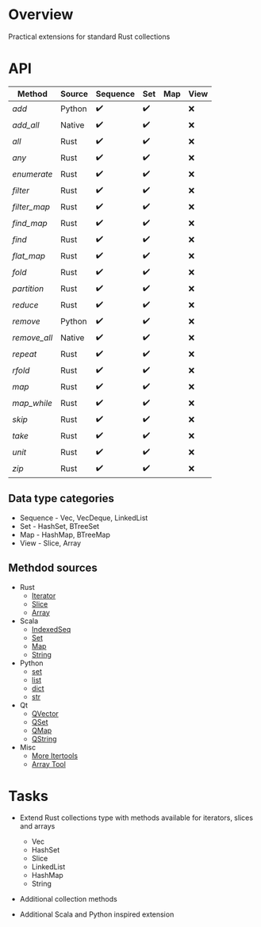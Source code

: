 # Overview

Practical extensions for standard Rust collections


# API

| Method       | Source | Sequence           | Set                | Map | View  |
|--------------|--------|--------------------|--------------------|-----|-------|
| *add*        | Python | :heavy_check_mark: | :heavy_check_mark: |     | :x:   |
| *add_all*    | Native | :heavy_check_mark: | :heavy_check_mark: |     | :x:   |
| *all*        | Rust   | :heavy_check_mark: | :heavy_check_mark: |     | :x:   |
| *any*        | Rust   | :heavy_check_mark: | :heavy_check_mark: |     | :x:   |
| *enumerate*  | Rust   | :heavy_check_mark: | :heavy_check_mark: |     | :x:   |
| *filter*     | Rust   | :heavy_check_mark: | :heavy_check_mark: |     | :x:   |
| *filter_map* | Rust   | :heavy_check_mark: | :heavy_check_mark: |     | :x:   |
| *find_map*   | Rust   | :heavy_check_mark: | :heavy_check_mark: |     | :x:   |
| *find*       | Rust   | :heavy_check_mark: | :heavy_check_mark: |     | :x:   |
| *flat_map*   | Rust   | :heavy_check_mark: | :heavy_check_mark: |     | :x:   |
| *fold*       | Rust   | :heavy_check_mark: | :heavy_check_mark: |     | :x:   |
| *partition*  | Rust   | :heavy_check_mark: | :heavy_check_mark: |     | :x:   |
| *reduce*     | Rust   | :heavy_check_mark: | :heavy_check_mark: |     | :x:   |
| *remove*     | Python | :heavy_check_mark: | :heavy_check_mark: |     | :x:   |
| *remove_all* | Native | :heavy_check_mark: | :heavy_check_mark: |     | :x:   |
| *repeat*     | Rust   | :heavy_check_mark: | :heavy_check_mark: |     | :x:   |
| *rfold*      | Rust   | :heavy_check_mark: | :heavy_check_mark: |     | :x:   |
| *map*        | Rust   | :heavy_check_mark: | :heavy_check_mark: |     | :x:   |
| *map_while*  | Rust   | :heavy_check_mark: | :heavy_check_mark: |     | :x:   |
| *skip*       | Rust   | :heavy_check_mark: | :heavy_check_mark: |     | :x:   |
| *take*       | Rust   | :heavy_check_mark: | :heavy_check_mark: |     | :x:   |
| *unit*       | Rust   | :heavy_check_mark: | :heavy_check_mark: |     | :x:   |
| *zip*        | Rust   | :heavy_check_mark: | :heavy_check_mark: |     | :x:   |

## Data type categories

- Sequence - Vec, VecDeque, LinkedList
- Set - HashSet, BTreeSet
- Map - HashMap, BTreeMap
- View - Slice, Array

## Methdod sources

- Rust
  - [Iterator](https://doc.rust-lang.org/std/iter/trait.Iterator.html)
  - [Slice](https://doc.rust-lang.org/std/primitive.slice.html)
  - [Array](https://doc.rust-lang.org/std/primitive.array.html)
- Scala
  - [IndexedSeq](https://www.scala-lang.org/api/3.3.1/scala/collection/immutable/IndexedSeq.html)
  - [Set](https://www.scala-lang.org/api/3.3.1/scala/collection/immutable/Set.html)
  - [Map](https://www.scala-lang.org/api/3.3.1/scala/collection/immutable/Map.html)
  - [String](https://www.scala-lang.org/api/3.3.1/scala/collection/StringOps.html)
- Python
  - [set](https://python-reference.readthedocs.io/en/latest/docs/sets/index.html)
  - [list](https://python-reference.readthedocs.io/en/latest/docs/list/index.html)
  - [dict](https://python-reference.readthedocs.io/en/latest/docs/dict/index.html)
  - [str](https://python-reference.readthedocs.io/en/latest/docs/str/index.html)
- Qt
  - [QVector](https://doc.qt.io/qt-6/qvector.html)
  - [QSet](https://doc.qt.io/qt-6/qset.html)
  - [QMap](https://doc.qt.io/qt-6/qmap.html)
  - [QString](https://doc.qt.io/qt-6/qstring.htm)
- Misc
  - [More Itertools](https://more-itertools.readthedocs.io/en/stable/api.html)
  - [Array Tool](https://github.com/danielpclark/array_tool/tree/master)

# Tasks

- Extend Rust collections type with methods available for iterators, slices and arrays
  - Vec
  - HashSet
  - Slice
  - LinkedList
  - HashMap
  - String


- Additional collection methods


- Additional Scala and Python inspired extension
